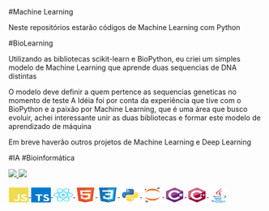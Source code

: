﻿#Machine Learning

Neste repositórios estarão códigos de Machine Learning com Python

#BioLearning

Utilizando as bibliotecas scikit-learn e BioPython, eu criei um simples modelo de Machine Learning que aprende duas sequencias de DNA distintas

O modelo deve definir a quem pertence as sequencias geneticas no momento de teste
A Idéia foi por conta da experiência que tive com o BioPython e a paixão por Machine Learning, que é uma área que busco evoluir, achei interessante unir as duas bibliotecas e formar este modelo de aprendizado de máquina


Em breve haverão outros projetos de Machine Learning e Deep Learning

#IA
#Bioinformática

 <div>
  <a href="https://github.com/VagnerProjects">
  <img height="180em" src="https://github-readme-stats.vercel.app/api?username=VagnerProjects&show_icons=true&theme=dark&include_all_commits=true&count_private=true"/>
  <img height="180em" src="https://github-readme-stats.vercel.app/api/top-langs/?username=VagnerProjects&layout=compact&langs_count=7&theme=dark"/>
</div>
<div style="display: inline_block"><br>
  <img align="center" alt="Vagner-Js" height="30" width="40" src="https://raw.githubusercontent.com/devicons/devicon/master/icons/javascript/javascript-plain.svg">
  <img align="center" alt="Vagner-Ts" height="30" width="40" src="https://raw.githubusercontent.com/devicons/devicon/master/icons/typescript/typescript-plain.svg">
  <img align="center" alt="Vagner-React" height="30" width="40" src="https://raw.githubusercontent.com/devicons/devicon/master/icons/react/react-original.svg">
  <img align="center" alt="Vagner-HTML" height="30" width="40" src="https://raw.githubusercontent.com/devicons/devicon/master/icons/html5/html5-original.svg">
  <img align="center" alt="Vagner-CSS" height="30" width="40" src="https://raw.githubusercontent.com/devicons/devicon/master/icons/css3/css3-original.svg">
  <img align="center" alt="Vagner-Python" height="30" width="40" src="https://raw.githubusercontent.com/devicons/devicon/master/icons/python/python-original.svg">
  <img align="center" alt="Vagner-Jupyter" height="30" width="40" src="https://raw.githubusercontent.com/devicons/devicon/master/icons/jupyter/jupyter-original.svg">
  <img align="center" alt="Vagner-Csharp" height="30" width="40" src="https://raw.githubusercontent.com/devicons/devicon/master/icons/csharp/csharp-original.svg">
  <img align="center" alt="Vagner-Cpp" height="30" width="40" src="https://raw.githubusercontent.com/devicons/devicon/master/icons/cplusplus/cplusplus-original.svg">
  <img align="center" alt="Vagner-Java" height="30" width="40" src="https://raw.githubusercontent.com/devicons/devicon/master/icons/java/java-original.svg">
</div>
  
